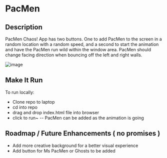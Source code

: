 # PacMen

## Description

PacMen Chaos! App has two buttons. One to add PacMen to the screen in a random location with a random speed, and a second to start the animation and have the PacMen run wild within the window area. PacMen should change facing direction when bouncing off the left and right walls.

![image](https://user-images.githubusercontent.com/11213335/232573318-47cd7fb9-e8a4-4d48-9a01-f2b623be7d6d.png)


## Make It Run

To run locally:

- Clone repo to laptop
- cd into repo
- drag and drop index.html file into browser
- click to run~
  -- PacMen can be added as the animation is going

## Roadmap / Future Enhancements ( no promises )

- Add more creative background for a better visual experience
- Add button for Ms PacMen or Ghosts to be added

